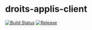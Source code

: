 # droits-applis-client
[![Build Status](https://travis-ci.org/DSI-Ville-Noumea/droits-applis-client.svg?branch=master)](https://travis-ci.org/DSI-Ville-Noumea/droits-applis-client) [![Release](https://jitpack.io/v/DSI-Ville-Noumea/droits-applis-client.svg)](https://jitpack.io/DSI-Ville-Noumea/droits-applis-client)

